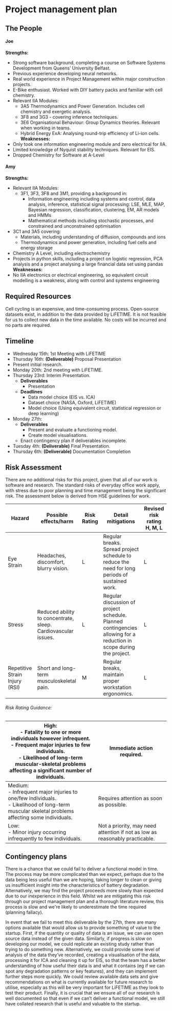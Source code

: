 # Project management plan

## The People
#### Joe
**Strengths:**
- Strong software background, completing a course on Software Systems Development from Queens’ University Belfast.
- Previous experience developing neural networks.
- Real world experience in Project Management within major construction projects.
- E-Bike enthusiast. Worked with DIY battery packs and familiar with cell chemistry.
- Relevant IIA Modules:
	- 3A5 Thermodynamics and Power Generation. Includes cell chemistry and exergetic analysis.
	- 3F8 and 3G3 - covering inference techniques. 
	- 3E6 Organisational Behaviour: Group Dynamics theories. Relevant when working in teams.
	- Hybrid Energy ExA: Analysing round-trip efficiency of Li-ion cells.
**Weaknesses:**
- Only took one information engineering module and zero electrical for IIA.
- Limited knowledge of Nyquist stability techniques. Relevant for EIS.
- Dropped Chemistry for Software at A-Level
#### Amy
**Strengths:**
- Relevant IIA Modules:
	- 3F1, 3F3, 3F8 and 3M1, providing a background in:
		- Information engineering including systems and control, data analysis, inference, statistical signal processing: LSE, MLE, MAP, Bayesian regression, classification, clustering, EM, AR models and HMMs
		- Mathematical methods including stochastic processes, and constrained and unconstrained optimisation
- 3C1 and 3A5 covering:
	- Materials, including understanding of diffusion, compounds and ions
	- Thermodynamics and power generation, including fuel cells and energy storage
- Chemistry A Level, including electrochemistry
- Projects in python skills, including a project on logistic regression, PCA analysis and a project analysing a large financial data set using pandas
**Weaknesses:**
- No IIA electronics or electrical engineering, so equivalent circuit modelling is a weakness, along with control and systems engineering
## Required Resources
Cell cycling is an expensive, and time-consuming process. Open-source datasets exist, in addition to the data provided by LiFETIME. It is not feasible for us to collect new data in the time available. No costs will be incurred and no parts are required.
## Timeline
- Wednesday 15th: 1st Meeting with LiFETIME
- Thursday 16th: **(Deliverable)** Proposal Presentation
- Present initial research.
- Monday 20th: 2nd meeting with LiFETIME.
- Thursday 23rd: Interim Presentation.
	- **Deliverables**
		- Presentation
	- **Deadlines**
		- Data model choice (EIS vs. ICA)
		- Dataset choice (NASA, Oxford, LiFETIME)
		- Model choice (Using equivalent circuit, statistical regression or deep learning)
- Monday 27th: 
	- **Deliverables**
		- Present and evaluate a functioning model.
		- Create model visualisations.
	- Enact contingency plan if deliverables incomplete.
- Tuesday 4th: **(Deliverable)** Final Presentation.
- Thursday 6th: **(Deliverable)** Documentation Completion


## Risk Assessment
There are no additional risks for this project, given that all of our work is software and research. The standard risks of everyday office work apply,  with stress due to poor planning and time management being the significant risk. The assessment below is derived from HSE guidelines for work.

| Hazard                         | Possible effects/harm                                         | Risk Rating | Detail mitigations                                                                                                  | Revised risk rating H, M, L |
| ------------------------------ | ------------------------------------------------------------- | ----------- | ------------------------------------------------------------------------------------------------------------------- | --------------------------- |
| Eye Strain                     | Headaches, discomfort, blurry vision.                         | L           | Regular breaks. Spread project schedule to reduce the need for long periods of sustained work.                      | L                           |
| Stress                         | Reduced ability to concentrate, sleep. Cardiovascular issues. | L           | Regular discussion of project schedule. Planned contingencies allowing for a reduction in scope during the project. | L                           |
| Repetitive Strain Injury (RSI) | Short and long-term musculoskeletal pain.                     | M           | Regular breaks, maintain proper workstation ergonomics.                                                             | L                           |
###### Risk Rating Guidance:
| High:<br>- Fatality to one or more individuals however infrequent.<br>- Frequent major injuries to few individuals.<br>- Likelihood of long-term muscular-skeletal problems affecting a significant number of individuals. | Immediate action required.                                                  |
| -------------------------------------------------------------------------------------------------------------------------------------------------------------------------------------------------------------------------- | --------------------------------------------------------------------------- |
| Medium:<br>- Infrequent major injuries to one/few individuals.<br>- Likelihood of long-term muscular skeletal problems affecting some individuals.                                                                         | Requires attention as soon as possible.                                     |
| Low:<br>- Minor injury occurring infrequently to few individuals.                                                                                                                                                          | Not a priority, may need attention if not as low as reasonably practicable. |
## Contingency plans
There is a chance that we could fail to deliver a functional model in time. The process may be more complicated than we expect, perhaps due to the data being less useful than we are hoping, taking longer to clean or giving us insufficient insight into the characteristics of battery degradation. 
Alternatively, we may find the project proceeds more slowly than expected due to our inexperience in this field. Whilst we are mitigating this risk through our project management plan and a thorough literature review, this process is slow and we're likely to underestimate the time required (planning fallacy).

In event that we fail to meet this deliverable by the 27th, there are many options available that would allow us to provide something of value to the startup.
First, if the quantity or quality of data is an issue, we can use open source data instead of the given data. Similarly, if progress is slow on developing our model, we could replicate an existing study rather than trying to do something new. 
Alternatively, we could provide some level of analysis of the data they’ve recorded, creating a visualisation of the data, processing it for ICA and cleaning it up for EIS, so that the team has a better understanding of how useful their data is and what it contains (eg if we can spot any degradation patterns or key features), and they can implement further steps more quickly. 
We could review available data sets and give recommendations on what is currently available for future research to utilise, especially as this will be very important for LiFETIME as they look to test their product. 
Finally, it is crucial that we ensure all of our research is well documented so that even if we can’t deliver a functional model, we still have collated research that is useful and valuable to the startup. 
